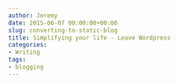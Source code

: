 ```yaml
---
author: Jeremy
date: 2015-06-07 00:00:00+00:00
slug: converting-to-static-blog
title: Simplifying your life - Leave Wordpress
categories:
- Writing
tags:
- blogging
---
```






